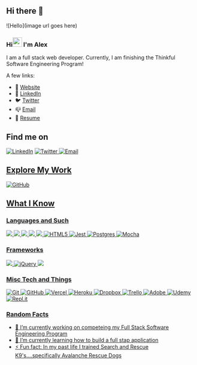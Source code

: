 ## Hi there 👋

![Hello](image url goes here)

### Hi<img src="https://media.giphy.com/media/hvRJCLFzcasrR4ia7z/giphy.gif" width="25px"></a> I'm Alex

I am a full stack web developer. Currently, I am finishing the Thinkful Software Engineering Program!


A few links:
- 🚀 [Website](https://alexmccaffrey.dev/)
- 📜 [LinkedIn](https://www.linkedin.com/in/alex-mccaffrey/)
- 🐦 [Twitter](https://twitter.com/alex_mccaff)
- 📪 [Email](mailto:alex.mccaffrey07@gmail.com)
- 🌈 [Resume](https://drive.google.com/file/d/1bWUQpKgFwHL4x7YcircJ0hAX5abwB__c/view?usp=sharing)

## Find me on
[<a href="https://www.linkedin.com/in/alex-mccaffrey/"><img alt="LinkedIn" src="https://img.shields.io/badge/linkedin%20-%230077B5.svg?&style=for-the-badge&logo=linkedin&logoColor=white"/></a>]() <a href="https://www.linkedin.com/in/alex-mccaffrey/">
[<a href="https://twitter.com/alex_mccaff"><img alt="Twitter" src="https://img.shields.io/badge/@alex_mccaff%20-%231DA1F2.svg?&style=for-the-badge&logo=Twitter&logoColor=white"/>
</a>]() <a href="https://twitter.com/alex_mccaff">
[<a href="mailto: alex.mccaffrey07@gmail.com"><img alt="Email" src="https://img.shields.io/badge/Email-D14836?style=for-the-badge&logo=gmail&logoColor=white" />
</a>]() <a href="mailto: alex.mccaffrey07@gmail.com">

## Explore My Work
[<a href="https://github.com/amccaff20"><img alt="GitHub" src="https://img.shields.io/badge/github%20-%23121011.svg?&style=for-the-badge&logo=github&logoColor=white"/></a>]() <a href="https://github.com/amccaff20">
  
## What I Know
### Languages and Such
<img src="https://img.shields.io/badge/javascript%20-%23323330.svg?&style=for-the-badge&logo=javascript&logoColor=%23F7DF1E"/> 
<img src="https://img.shields.io/badge/node.js%20-%2343853D.svg?&style=for-the-badge&logo=node.js&logoColor=white"/>
<img src ="https://img.shields.io/badge/postgres-%23316192.svg?&style=for-the-badge&logo=postgresql&logoColor=white"/> 
<img src="https://img.shields.io/badge/css3%20-%231572B6.svg?&style=for-the-badge&logo=css3&logoColor=white"/>
<img src="https://img.shields.io/badge/markdown-%23000000.svg?&style=for-the-badge&logo=markdown&logoColor=white"/>
<img alt="HTML5" src="https://img.shields.io/badge/html5%20-%23E34F26.svg?&style=for-the-badge&logo=html5&logoColor=white"/>
<img alt="Jest" src="https://img.shields.io/badge/-jest-%23C21325?&style=for-the-badge&logo=jest&logoColor=white"/>
<img alt="Postgres" src ="https://img.shields.io/badge/postgres-%23316192.svg?&style=for-the-badge&logo=postgresql&logoColor=white"/>
<img alt="Mocha" src="https://img.shields.io/badge/-mocha-%238D6748?&style=for-the-badge&logo=mocha&logoColor=white"/>

### Frameworks
<img src="https://img.shields.io/badge/react%20-%2320232a.svg?&style=for-the-badge&logo=react&logoColor=%2361DAFB"/> 
<img alt="jQuery" src="https://img.shields.io/badge/jquery%20-%230769AD.svg?&style=for-the-badge&logo=jquery&logoColor=white"/> 
<img src="https://img.shields.io/badge/express.js%20-%23404d59.svg?&style=for-the-badge"/> 


### Misc Tech and Things
<img alt="Git" src="https://img.shields.io/badge/git%20-%23F05033.svg?&style=for-the-badge&logo=git&logoColor=white"/>
<img alt="GitHub" src="https://img.shields.io/badge/github%20-%23121011.svg?&style=for-the-badge&logo=github&logoColor=white"/>
<img alt="Vercel" src="https://img.shields.io/badge/vercel%20-%23000000.svg?&style=for-the-badge&logo=vercel&logoColor=white"/>
<img alt="Heroku" src="https://img.shields.io/badge/heroku%20-%23430098.svg?&style=for-the-badge&logo=heroku&logoColor=white"/>
<img alt="Dropbox" src="https://img.shields.io/badge/Dropbox%20-%233B4D98.svg?&style=for-the-badge&logo=Dropbox&logoColor=white"/>
<img alt="Trello" src="https://img.shields.io/badge/Trello%20-%23026AA7.svg?&style=for-the-badge&logo=Trello&logoColor=white"/>
<img alt="Adobe" src="https://img.shields.io/badge/adobe%20-%23FF0000.svg?&style=for-the-badge&logo=adobe&logoColor=white"/>
<img alt="Udemy" src="https://img.shields.io/badge/Udemy%20-%23EA5252.svg?&style=for-the-badge&logo=Udemy&logoColor=white"/>
<img alt="Repl.it" src="https://img.shields.io/badge/Repl.it%20-%230D101E.svg?&style=for-the-badge&logo=Repl.it&logoColor=white"/>


### Random Facts
- 🔭 I’m currently working on competeing my Full Stack Software Engineering Program
- 🌱 I’m currently learning how to build a full stap application
- ⚡ Fun fact: In my past life I trained Search and Rescue K9's....specifically Avalanche Rescue Dogs
